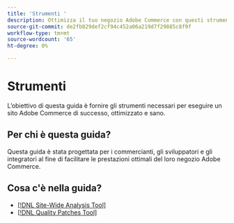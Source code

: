 ```yaml
---
title: 'Strumenti '
description: Ottimizza il tuo negozio Adobe Commerce con questi strumenti.
source-git-commit: de2fb829def2cf94c452a06a219d7f29885c8f9f
workflow-type: tm+mt
source-wordcount: '65'
ht-degree: 0%

---
```


# Strumenti

L’obiettivo di questa guida è fornire gli strumenti necessari per eseguire un sito Adobe Commerce di successo, ottimizzato e sano.

## Per chi è questa guida?

Questa guida è stata progettata per i commercianti, gli sviluppatori e gli integratori al fine di facilitare le prestazioni ottimali del loro negozio Adobe Commerce.

## Cosa c&#39;è nella guida?

* [[!DNL Site-Wide Analysis Tool]](../tools/site-wide-analysis-tool/intro.md)
* [[!DNL Quality Patches Tool]](https://devdocs.magento.com/quality-patches/tool.html)
